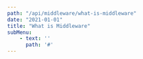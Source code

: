 ```yaml
---
path: "/api/middleware/what-is-middleware"
date: "2021-01-01"
title: "What is Middleware"
subMenu: 
    - text: ''
      path: '#'
---
```


